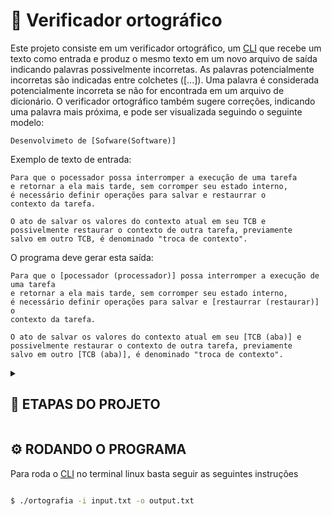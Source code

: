 # 📖 Verificador ortográfico

Este projeto consiste em um verificador ortográfico, um <a href="https://pt.wikipedia.org/wiki/Interface_de_linha_de_comandos">CLI</a> que recebe um texto como entrada e produz o mesmo texto em um novo arquivo de saída indicando palavras possivelmente incorretas. As palavras potencialmente incorretas são indicadas entre colchetes ([...]). Uma palavra é considerada potencialmente incorreta se não for encontrada em um arquivo de dicionário. O verificador ortográfico também sugere correções, indicando uma palavra mais próxima, e pode ser visualizada seguindo o seguinte modelo:

```
Desenvolvimeto de [Sofware(Software)]
```

Exemplo de texto de entrada:
```
Para que o pocessador possa interromper a execução de uma tarefa
e retornar a ela mais tarde, sem corromper seu estado interno,
é necessário definir operações para salvar e restaurrar o
contexto da tarefa.

O ato de salvar os valores do contexto atual em seu TCB e
possivelmente restaurar o contexto de outra tarefa, previamente
salvo em outro TCB, é denominado "troca de contexto".
```
O programa deve gerar esta saída:

```
Para que o [pocessador (processador)] possa interromper a execução de uma tarefa
e retornar a ela mais tarde, sem corromper seu estado interno, 
é necessário definir operações para salvar e [restaurrar (restaurar)] o
contexto da tarefa.

O ato de salvar os valores do contexto atual em seu [TCB (aba)] e
possivelmente restaurar o contexto de outra tarefa, previamente
salvo em outro [TCB (aba)], é denominado "troca de contexto".
```

<details>
<summary><h2>🧩 ETAPAS DO PROJETO</h2></summary>

- [x] Configurações Iniciais
    - [x] Configuração de Arquivo [Makefile](Makefile)
    - [x] Funcionalidade para leitura dos arquivos em formato '.txt', pelo terminal
    - [x] Funcionalidade para gerar o arquivo de saída em formato '.txt' com nome especificado, passado como flag pelo terminal
- [ ] Ortografia
    - [x] Carregar vetor de palavras/árvore de prefixos
    - [x] Filtrar as palavras do arquivo de entrada(Obs: Incluindo aas com acentos)
    - [x] Funcionalidade para percorrer o arquivo de entrada e comparar as palavras filtradas com as do vetor([o dicionário](resource-file/brazilian.txt))
    - [ ] Funcionalidade para sugerir correções utilizando o algoritimo de `Levenshtein` + `Binary search`
- [x] Dicionário
    - [x] Leitura do arquivo (.txt) como dicionário de palavras
    - [x] Criar vetor de palavras com alocação dinânmica ou implementar a árvore de prefixos
    - [x] Busca binária para localização das palavras já armazenadas na memória
</details>

## ⚙ RODANDO O PROGRAMA
Para roda o <a href="https://pt.wikipedia.org/wiki/Interface_de_linha_de_comandos">CLI</a> no terminal linux basta seguir as seguintes instruções

```bash

$ ./ortografia -i input.txt -o output.txt

```
